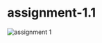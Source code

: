 # assignment-1.1
![assignment 1](https://user-images.githubusercontent.com/34162166/33486041-a0f523bc-d6ce-11e7-991c-9557ad2e1add.png)
